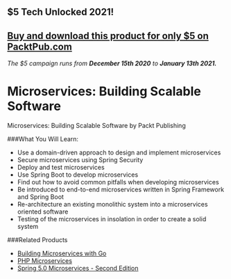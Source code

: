 ## $5 Tech Unlocked 2021!
[Buy and download this product for only $5 on PacktPub.com](https://www.packtpub.com/)
-----
*The $5 campaign         runs from __December 15th 2020__ to __January 13th 2021.__*


# Microservices: Building Scalable Software
Microservices: Building Scalable Software by Packt Publishing

###What You Will Learn:

* Use a domain-driven approach to design and implement microservices
* Secure microservices using Spring Security
* Deploy and test microservices
* Use Spring Boot to develop microservices
* Find out how to avoid common pitfalls when developing microservices
* Be introduced to end-to-end microservices written in Spring Framework and Spring Boot
* Re-architecture an existing monolithic system into a microservices oriented software
* Testing of the microservices in insolation in order to create a solid system

###Related Products

* [Building Microservices with Go](https://www.packtpub.com/application-development/building-microservices-go?utm_source=github&utm_medium=repository&utm_campaign=9781786468666)
* [PHP Microservices](https://www.packtpub.com/application-development/php-microservices?utm_source=github&utm_medium=repository&utm_campaign=9781787125377)
* [Spring 5.0 Microservices - Second Edition](https://www.packtpub.com/application-development/spring-5-microservices-second-edition?utm_source=github&utm_medium=repository&utm_campaign=9781787127685)

